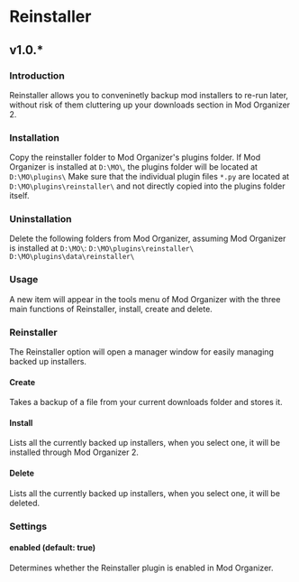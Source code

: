 # Reinstaller
## v1.0.*

### Introduction
Reinstaller allows you to conveninetly backup mod installers to re-run later, without risk of them cluttering up your downloads section in Mod Organizer 2.

### Installation
Copy the reinstaller folder to Mod Organizer's plugins folder. If Mod Organizer is installed at `D:\MO\`, the plugins folder will be located at `D:\MO\plugins\`
Make sure that the individual plugin files `*.py` are located at `D:\MO\plugins\reinstaller\` and not directly copied into the plugins folder itself.

### Uninstallation
Delete the following folders from Mod Organizer, assuming Mod Organizer is installed at `D:\MO\`:
`D:\MO\plugins\reinstaller\`
`D:\MO\plugins\data\reinstaller\`

### Usage
A new item will appear in the tools menu of Mod Organizer with the three main functions of Reinstaller, install, create and delete.

### Reinstaller
The Reinstaller option will open a manager window for easily managing backed up installers.

#### Create
Takes a backup of a file from your current downloads folder and stores it.

#### Install
Lists all the currently backed up installers, when you select one, it will be installed through Mod Organizer 2.

#### Delete
Lists all the currently backed up installers, when you select one, it will be deleted.

### Settings

#### enabled (default: true)
Determines whether the Reinstaller plugin is enabled in Mod Organizer.

